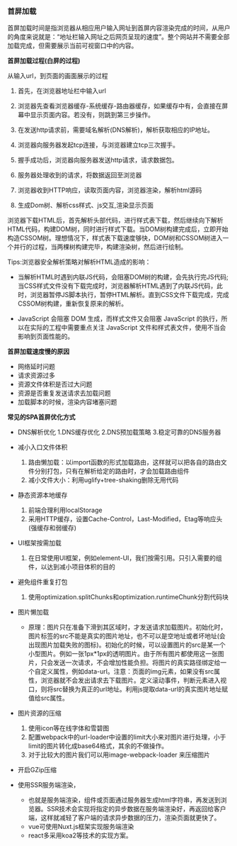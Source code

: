 ### 首屏加载

首屏加载时间是指浏览器从相应用户输入网址到首屏内容渲染完成的时间，从用户的角度来说就是：“地址栏输入网址之后网页呈现的速度”。整个网站并不需要全部加载完成，但需要展示当前可视窗口中的内容。

**首屏加载过程(白屏的过程)**

从输入url，到页面的画面展示的过程

1. 首先，在浏览器地址栏中输入url

2. 浏览器先查看浏览器缓存-系统缓存-路由器缓存，如果缓存中有，会直接在屏幕中显示页面内容。若没有，则跳到第三步操作。

3. 在发送http请求前，需要域名解析(DNS解析)，解析获取相应的IP地址。

4. 浏览器向服务器发起tcp连接，与浏览器建立tcp三次握手。

5. 握手成功后，浏览器向服务器发送http请求，请求数据包。

6. 服务器处理收到的请求，将数据返回至浏览器

7. 浏览器收到HTTP响应，读取页面内容，浏览器渲染，解析html源码

8. 生成Dom树、解析css样式、js交互,渲染显示页面

浏览器下载HTML后，首先解析头部代码，进行样式表下载，然后继续向下解析HTML代码，构建DOM树，同时进行样式下载。当DOM树构建完成后，立即开始构造CSSOM树。理想情况下，样式表下载速度够快，DOM树和CSSOM树进入一个并行的过程，当两棵树构建完毕，构建渲染树，然后进行绘制。

Tips:浏览器安全解析策略对解析HTML造成的影响：

* 当解析HTML时遇到内联JS代码，会阻塞DOM树的构建，会先执行完JS代码;当CSS样式文件没有下载完成时，浏览器解析HTML遇到了内联JS代码，此时，浏览器暂停JS脚本执行，暂停HTML解析。直到CSS文件下载完成，完成CSSOM树构建，重新恢复原来的解析。

* JavaScript 会阻塞 DOM 生成，而样式文件又会阻塞 JavaScript 的执行，所以在实际的工程中需要重点关注 JavaScript 文件和样式表文件，使用不当会影响到页面性能的。

**首屏加载速度慢的原因**

* 网络延时问题
* 请求资源过多
* 资源文件体积是否过大问题
* 资源是否重复发送请求去加载问题
* 加载脚本的时候，渲染内容堵塞问题

**常见的SPA首屏优化方式**

* DNS解析优化
    1.DNS缓存优化
    2.DNS预加载策略
    3.稳定可靠的DNS服务器

* 减小入口文件体积

    1. 路由懒加载：以import函数的形式加载路由，这样就可以把各自的路由文件分别打包，只有在解析给定的路由时，才会加载路由组件
    2. 减小文件大小：利用uglify+tree-shaking删除无用代码

* 静态资源本地缓存

    1. 前端合理利用localStorage
    2. 采用HTTP缓存，设置Cache-Control，Last-Modified，Etag等响应头(强缓存和弱缓存)

* UI框架按需加载

    1. 在日常使用UI框架，例如element-UI，我们按需引用。只引入需要的组件，以达到减小项目体积的目的

* 避免组件重复打包

    1. 使用optimization.splitChunks和optimization.runtimeChunk分割代码块

* 图片懒加载

    * 原理：图片只在准备下滑到其区域时，才发送请求加载图片。初始化时，图片标签的src不能是真实的图片地址，也不可以是空地址或者坏地址(会出现图片加载失败的图标)。初始化的时候，可以设置图片的src是某一个小型图片。例如一张1px*1px的透明图片。由于所有图片都使用这一张图片，只会发送一次请求，不会增加性能负担。将图片的真实路径绑定给一个自定义属性，例如data-url。注意：页面的img元素，如果没有src属性，浏览器就不会发出请求去下载图片。定义滚动事件，判断元素进入视口，则将src替换为真正的url地址。利用js提取data-url的真实图片地址赋值给src属性。

* 图片资源的压缩

    1. 使用icon等在线字体和雪碧图
    2. 配置webpack中的url-loader中设置的limit大小来对图片进行处理，小于limit的图片转化成base64格式，其余的不做操作。
    3. 对于比较大的图片我们可以用image-webpack-loader 来压缩图片

* 开启GZip压缩

* 使用SSR服务端渲染，

    * 也就是服务端渲染，组件或页面通过服务器生成html字符串，再发送到浏览器。SSR技术会实现将指定的异步数据在服务端渲染好，再返回给客户端，这样就减轻了客户端的请求异步数据的压力，渲染页面就更快了。
    * vue可使用Nuxt.js框架实现服务端渲染
    * react多采用koa2等技术的实现方案。


